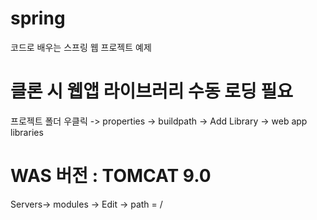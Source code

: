 # spring
코드로 배우는 스프링 웹 프로젝트 예제

# 클론 시 웹앱 라이브러리 수동 로딩 필요
프로젝트 폴더 우클릭 -> properties -> buildpath ->  Add Library -> web app libraries

# WAS 버전 : TOMCAT 9.0 
Servers-> modules -> Edit -> path = /
